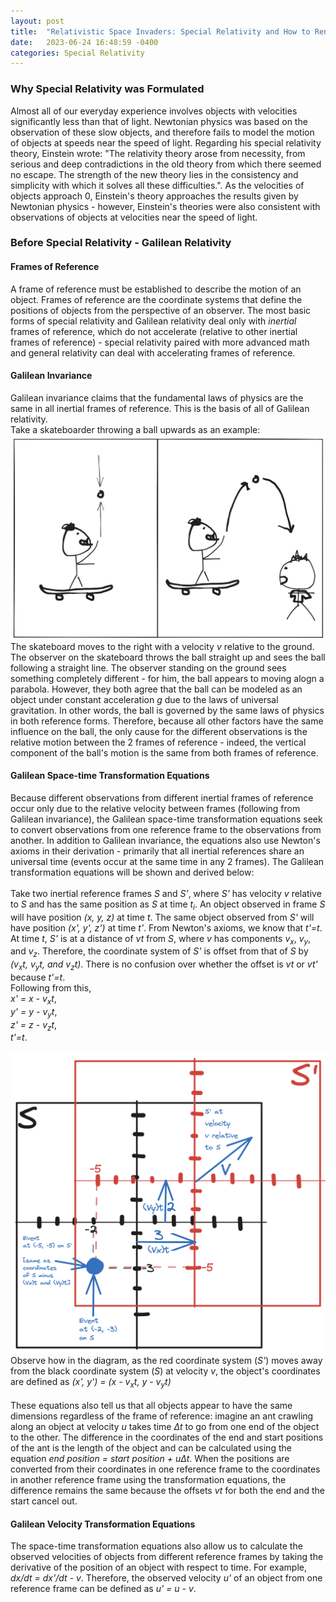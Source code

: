 ```yaml
---
layout: post
title:  "Relativistic Space Invaders: Special Relativity and How to Render its Effects"
date:   2023-06-24 16:48:59 -0400
categories: Special Relativity
---
```


### Why Special Relativity was Formulated
Almost all of our everyday experience involves objects with velocities significantly less than that of light.  Newtonian physics was based on the observation of these slow objects, and therefore fails to model the motion of objects at speeds near the speed of light.  Regarding his special relativity theory, Einstein wrote: "The relativity theory arose from necessity, from serious and deep contradictions in the old theory from which there seemed no escape. The strength of the new theory lies in the consistency and simplicity with which it solves all these difficulties.".  As the velocities of objects approach 0, Einstein's theory approaches the results given by Newtonian physics - however, Einstein's theories were also consistent with observations of objects at velocities near the speed of light.   

### Before Special Relativity - Galilean Relativity

#### Frames of Reference
A frame of reference must be established to describe the motion of an object.  Frames of reference are the coordinate systems that define the positions of objects from the perspective of an observer.  The most basic forms of special relativity and Galilean relativity deal only with *inertial* frames of reference, which do not accelerate (relative to other inertial frames of reference) - special relativity paired with more advanced math and general relativity can deal with accelerating frames of reference.

#### Galilean Invariance

Galilean invariance claims that the fundamental laws of physics are the same in all inertial frames of reference.  This is the basis of all of Galilean relativity. 
<br>
Take a skateboarder throwing a ball upwards as an example:
<br>
![Example of Galilean relativity](/assets/relativity/galilean_relativity_ex.png)
<br>
The skateboard moves to the right with a velocity *v* relative to the ground.  The observer on the skateboard throws the ball straight up and sees the ball following a straight line.  The observer standing on the ground sees something completely different - for him, the ball appears to moving alogn a parabola.  However, they both agree that the ball can be modeled as an object under constant acceleration *g* due to the laws of universal gravitation.  In other words, the ball is governed by the same laws of physics in both reference forms.  Therefore, because all other factors have the same influence on the ball, the only cause for the different observations is the relative motion between the 2 frames of reference - indeed, the vertical component of the ball's motion is the same from both frames of reference.    

#### Galilean Space-time Transformation Equations
Because different observations from different inertial frames of reference occur only due to the relative velocity between frames (following from Galilean invariance), the Galilean space-time transformation equations seek to convert observations from one reference frame to the observations from another.  In addition to Galilean invariance, the equations also use Newton's axioms in their derivation - primarily that all inertial references share an universal time (events occur at the same time in any 2 frames).  The Galilean transformation equations will be shown and derived below:  
<br>
Take two inertial reference frames *S* and *S'*, where *S'* has velocity *v* relative to *S* and has the same position as *S* at time *t<sub>i</sub>*.  An object observed in frame *S* will have position *(x, y, z)* at time *t*.  The same object observed from *S'* will have position *(x', y', z')* at time *t'*.  From Newton's axioms, we know that *t'=t*.  At time *t*, *S'* is at a distance of *vt* from *S*, where *v* has components *v<sub>x</sub>*, *v<sub>y</sub>*, and *v<sub>z</sub>*.  Therefore, the coordinate system of *S'* is offset from that of *S* by *(v<sub>x</sub>t, v<sub>y</sub>t, and v<sub>z</sub>t)*.  There is no confusion over whether the offset is *vt* or *vt'* because *t'=t*.  <br>Following from this, <br>*x' = x - v<sub>x</sub>t*, <br>*y' = y - v<sub>y</sub>t*, <br>*z' = z - v<sub>z</sub>t*, <br>*t'=t*.  
<br>
![Example of Galilean transformation equations](/assets/relativity/galilean_transform_ex.png) 
<br>
Observe how in the diagram, as the red coordinate system (*S'*) moves away from the black coordinate system (*S*) at velocity *v*, the object's coordinates are defined as *(x', y') = (x - v<sub>x</sub>t, y - v<sub>y</sub>t)*     
<br>
These equations also tell us that all objects appear to have the same dimensions regardless of the frame of reference: imagine an ant crawling along an object at velocity *u* takes time *Δt* to go from one end of the object to the other.  The difference in the coordinates of the end and start positions of the ant is the length of the object and can be calculated using the equation *end position = start position + uΔt*.  When the positions are converted from their coordinates in one reference frame to the coordinates in another reference frame using the transformation equations, the difference remains the same because the offsets *vt* for both the end and the start cancel out.
<br>

#### Galilean Velocity Transformation Equations
The space-time transformation equations also allow us to calculate the observed velocities of objects from different reference frames by taking the derivative of the position of an object with respect to time.  For example, *dx/dt = dx'/dt - v*.  Therefore, the observed velocity *u'* of an object from one reference frame can be defined as *u' = u - v*. 










